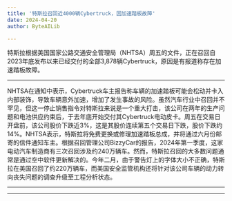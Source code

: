 ```yaml
---
title: '特斯拉召回近4000辆Cybertruck，因加速踏板故障'
date: 2024-04-20
author: ByteAILib

---
```


特斯拉根据美国国家公路交通安全管理局（NHTSA）周五的文件，正在召回自2023年底发布以来已经交付的全部3,878辆Cybertruck，原因是有报道称存在加速踏板故障。

---
NHTSA在通知中表示，Cybertruck车主报告称车辆的加速踏板可能会松动并卡入内部装饰，导致车辆意外加速，增加了发生事故的风险。虽然汽车行业中召回并不罕见，但这一停止销售指令对特斯拉来说是一个重大打击，该公司在两年的生产问题和电池供应约束后，于去年底开始交付其Cybertruck电动皮卡。周五在交易日开盘前，该公司股价下跌近3%，这是其股价连续第五个交易日下跌，股价下跌约14%。NHTSA表示，特斯拉将免费更换或修理加速踏板总成，并将通过六月份邮寄的信件通知车主。根据召回管理公司BizzyCar的报告，2024年第一季度，这家电动汽车制造商有三次召回涉及约240万辆车。然而，特斯拉召回的大多数问题通常是通过空中软件更新解决的。今年二月，由于警告灯上的字体大小不正确，特斯拉在美国召回了约220万辆车，而美国安全监管机构还将针对该公司车辆的动力转向丧失问题的调查升级至工程分析状态。 
   
---
---
